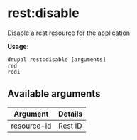 # rest:disable
Disable a rest resource for the application

**Usage:**
```
drupal rest:disable [arguments]
red
redi
```

## Available arguments
Argument | Details
---------|-------------
resource-id | Rest ID
